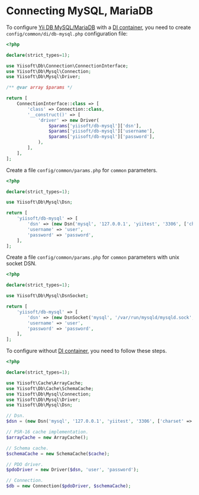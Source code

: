 # Connecting MySQL, MariaDB

To configure [Yii DB MySQL/MariaDB](https://github.com/yiisoft/db-mysql) with
a [DI container](https://github.com/yiisoft/di), you need to create `config/common/di/db-mysql.php` configuration file:

```php
<?php

declare(strict_types=1);

use Yiisoft\Db\Connection\ConnectionInterface;
use Yiisoft\Db\Mysql\Connection;
use Yiisoft\Db\Mysql\Driver;

/** @var array $params */

return [
    ConnectionInterface::class => [
        'class' => Connection::class,
        '__construct()' => [
            'driver' => new Driver(
                $params['yiisoft/db-mysql']['dsn'],
                $params['yiisoft/db-mysql']['username'],
                $params['yiisoft/db-mysql']['password'],
            ),
        ],
    ],
];
```

Create a file `config/common/params.php` for `common` parameters.

```php
<?php

declare(strict_types=1);

use Yiisoft\Db\Mysql\Dsn;

return [
    'yiisoft/db-mysql' => [
        'dsn' => (new Dsn('mysql', '127.0.0.1', 'yiitest', '3306', ['charset' => 'utf8mb4']))->asString(),
        'username' => 'user',
        'password' => 'password',
    ],
];
```

Create a file `config/common/params.php` for `common` parameters with unix socket DSN.

```php
<?php

declare(strict_types=1);

use Yiisoft\Db\Mysql\DsnSocket;

return [
    'yiisoft/db-mysql' => [
        'dsn' => (new DsnSocket('mysql', '/var/run/mysqld/mysqld.sock', 'yiitest'))->asString(),
        'username' => 'user',
        'password' => 'password',
    ],
];
```

To configure without [DI container](https://github.com/yiisoft/di), you need to follow these steps.

```php
<?php

declare(strict_types=1);

use Yiisoft\Cache\ArrayCache;
use Yiisoft\Db\Cache\SchemaCache;
use Yiisoft\Db\Mysql\Connection;
use Yiisoft\Db\Mysql\Driver;
use Yiisoft\Db\Mysql\Dsn;

// Dsn.
$dsn = (new Dsn('mysql', '127.0.0.1', 'yiitest', '3306', ['charset' => 'utf8mb4']))->asString();

// PSR-16 cache implementation.
$arrayCache = new ArrayCache();

// Schema cache.
$schemaCache = new SchemaCache($cache);

// PDO driver.
$pdoDriver = new Driver($dsn, 'user', 'password'); 

// Connection.
$db = new Connection($pdoDriver, $schemaCache);
```
